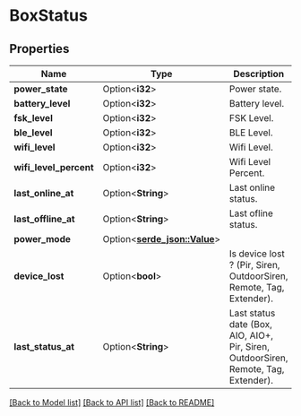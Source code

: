 # BoxStatus

## Properties

Name | Type | Description | Notes
------------ | ------------- | ------------- | -------------
**power_state** | Option<**i32**> | Power state. | [optional]
**battery_level** | Option<**i32**> | Battery level. | [optional]
**fsk_level** | Option<**i32**> | FSK Level. | [optional]
**ble_level** | Option<**i32**> | BLE Level. | [optional]
**wifi_level** | Option<**i32**> | Wifi Level. | [optional]
**wifi_level_percent** | Option<**i32**> | Wifi Level Percent. | [optional]
**last_online_at** | Option<**String**> | Last online status. | [optional]
**last_offline_at** | Option<**String**> | Last ofline status. | [optional]
**power_mode** | Option<[**serde_json::Value**](.md)> |  | [optional]
**device_lost** | Option<**bool**> | Is device lost ? (Pir, Siren, OutdoorSiren, Remote, Tag, Extender). | [optional]
**last_status_at** | Option<**String**> | Last status date (Box, AIO, AIO+, Pir, Siren, OutdoorSiren, Remote, Tag, Extender). | [optional]

[[Back to Model list]](../README.md#documentation-for-models) [[Back to API list]](../README.md#documentation-for-api-endpoints) [[Back to README]](../README.md)


